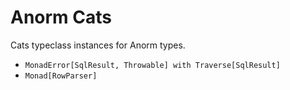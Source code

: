 # Anorm Cats

Cats typeclass instances for Anorm types.

 * `MonadError[SqlResult, Throwable] with Traverse[SqlResult]`
 * `Monad[RowParser]`
